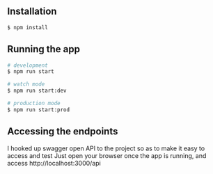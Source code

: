 ## Installation

```bash
$ npm install
```

## Running the app

```bash
# development
$ npm run start

# watch mode
$ npm run start:dev

# production mode
$ npm run start:prod
```

## Accessing the endpoints
I hooked up swagger open API to the project so as to make it easy to access and test
Just open your browser once the app is running, and access 
http://localhost:3000/api
